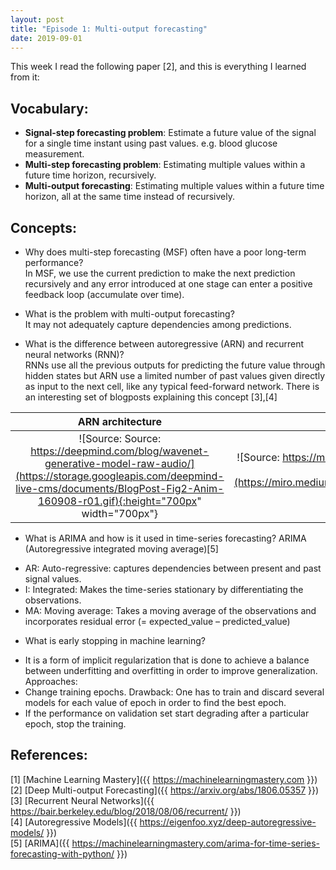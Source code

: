 ```yaml
---
layout: post
title: "Episode 1: Multi-output forecasting"
date: 2019-09-01
---
```


This week I read the following paper [2], and this is everything I learned from it:  

## Vocabulary:  

+ **Signal-step forecasting problem**: Estimate a future value of the signal for a single time instant using past values. e.g. blood glucose measurement.  
+ **Multi-step forecasting problem**: Estimating multiple values within a future time horizon, recursively.  
+ **Multi-output forecasting**: Estimating multiple values within a future time horizon, all at the same time instead of   recursively.  

## Concepts:  
+ Why does multi-step forecasting (MSF) often have a poor long-term performance?  
In MSF, we use the current prediction to make the next prediction recursively and any error introduced at one stage can enter a positive feedback loop (accumulate over time).
  
+ What is the problem with multi-output forecasting?   
It may not adequately capture dependencies among predictions.
  
+ What is the difference between autoregressive (ARN) and recurrent neural networks (RNN)?   
RNNs use all the previous outputs for predicting the future value through hidden states but ARN use a limited number of past values given directly as input to the next cell, like any typical feed-forward network. There is an interesting set of blogposts explaining this concept [3],[4] 

ARN architecture             |  RNN architecture
:-------------------------:|:-------------------------:
![Source: Source: https://deepmind.com/blog/wavenet-generative-model-raw-audio/](https://storage.googleapis.com/deepmind-live-cms/documents/BlogPost-Fig2-Anim-160908-r01.gif){:height="700px" width="700px"} |  ![Source: https://medium.com/@kangeugine/long-short-term-memory-lstm-concept-cb3283934359](https://miro.medium.com/max/1722/1*SAuwuiKBhzR4tBhr54mYkA.png){:height="700px" width="700px"}
  
+ What is ARIMA and how is it used in time-series forecasting? ARIMA (Autoregressive integrated moving average)[5] 
 - AR:  Auto-regressive: captures dependencies between present and past signal values.
 - I: Integrated: Makes the time-series stationary by differentiating the observations. 
 - MA: Moving average: Takes a moving average of the observations and incorporates residual error (= expected_value – predicted_value)
   
 + What is early stopping in machine learning?  
 - It is a form of implicit regularization that is done to achieve a balance between underfitting and overfitting in order to improve generalization. Approaches:
 - Change training epochs. Drawback: One has to train and discard several models for each value of epoch in order to find the best epoch.
 - If the performance on validation set start degrading after a particular epoch, stop the training.  
  
  
## References:
[1] [Machine Learning Mastery]({{ https://machinelearningmastery.com }})
[2] [Deep Multi-output Forecasting]({{ https://arxiv.org/abs/1806.05357 }})  
[3] [Recurrent Neural Networks]({{ https://bair.berkeley.edu/blog/2018/08/06/recurrent/ }})  
[4] [Autoregressive Models]({{ https://eigenfoo.xyz/deep-autoregressive-models/ }})  
[5] [ARIMA]({{ https://machinelearningmastery.com/arima-for-time-series-forecasting-with-python/ }})  
 





